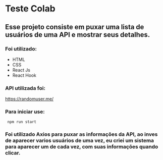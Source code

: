 # Teste Colab

## Esse projeto consiste em puxar uma lista de usuários de uma API e mostrar seus detalhes.

### Foi utilizado:
- HTML
- CSS
- React Js
- React Hook

### API utilizada foi:
https://randomuser.me/

### Para iniciar use:

``` npm run start```

### Foi utilizado Axios para puxar as informações da API, ao inves de aparecer varios usuários de uma vez, eu criei um sistema para aparecer um de cada vez, com suas informações quando clicar.


